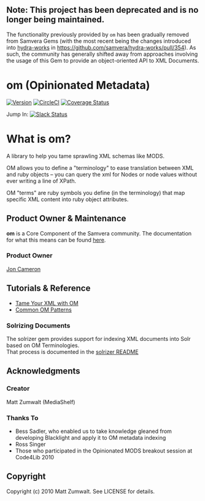 ## Note: This project has been deprecated and is no longer being maintained.
The functionality previously provided by `om` has been gradually removed from
Samvera Gems (with the most recent being the changes introduced into [hydra-works](https://github.com/samvera/hydra-works)
in https://github.com/samvera/hydra-works/pull/354).  As such, the community has
generally shifted away from approaches involving the usage of this Gem to
provide an object-oriented API to XML Documents.

# om (Opinionated Metadata)

[![Version](https://badge.fury.io/rb/om.png)](http://badge.fury.io/rb/om)
[![CircleCI](https://circleci.com/gh/samvera/om.svg?style=svg)](https://circleci.com/gh/samvera/om)
[![Coverage Status](https://coveralls.io/repos/github/samvera/om/badge.svg?branch=master)](https://coveralls.io/github/samvera/om?branch=master)

Jump In: [![Slack Status](http://slack.samvera.org/badge.svg)](http://slack.samvera.org/)

# What is om?

A library to help you tame sprawling XML schemas like MODS.

OM allows you to define a "terminology" to ease translation between XML and ruby objects – you can query the xml for Nodes or node values without ever writing a line of XPath.

OM "terms" are ruby symbols you define (in the terminology) that map specific XML content into ruby object attributes.

## Product Owner & Maintenance
 **om** is a Core Component of the Samvera community. The documentation for
what this means can be found
[here](http://samvera.github.io/core_components.html#requirements-for-a-core-component).
 ### Product Owner
 [Jon Cameron](https://github.com/joncameron)

## Tutorials & Reference

* [Tame Your XML with OM](https://github.com/samvera/om/wiki/Tame-your-XML-with-OM)
* [Common OM Patterns](https://github.com/samvera/om/blob/master/COMMON_OM_PATTERNS.md)

### Solrizing Documents

The solrizer gem provides support for indexing XML documents into Solr based on OM Terminologies.  
That process is documented in the [solrizer README](https://github.com/samvera/solrizer)

## Acknowledgments

### Creator

Matt Zumwalt (MediaShelf)

### Thanks To

* Bess Sadler, who enabled us to take knowledge gleaned from developing Blacklight and apply it to OM metadata indexing
* Ross Singer
* Those who participated in the Opinionated MODS breakout session at Code4Lib 2010

## Copyright

Copyright (c) 2010 Matt Zumwalt. See LICENSE for details.
